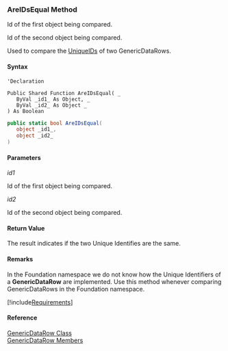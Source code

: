 ﻿### AreIDsEqual Method

Id of the first object being compared.

Id of the second object being compared.

Used to compare the [UniqueIDs](fcSDK~FChoice.Foundation.GenericDataRow~UniqueId.md) of two GenericDataRows.

#### Syntax

```vbnet
'Declaration

Public Shared Function AreIDsEqual( _
   ByVal _id1_ As Object, _
   ByVal _id2_ As Object _
) As Boolean
```

```csharp
public static bool AreIDsEqual( 
   object _id1_,
   object _id2_
)
```

#### Parameters

_id1_

Id of the first object being compared.

_id2_

Id of the second object being compared.

#### Return Value

The result indicates if the two Unique Identifies are the same.

#### Remarks

In the Foundation namespace we do not know how the Unique Identifiers of a **GenericDataRow** are implemented. Use this method whenever comparing GenericDataRows in the Foundation namespace.

[!include[Requirements](../partials/requirements.md)]

#### Reference

[GenericDataRow Class](fcSDK~FChoice.Foundation.GenericDataRow.md)  
[GenericDataRow Members](fcSDK~FChoice.Foundation.GenericDataRow_members.md)